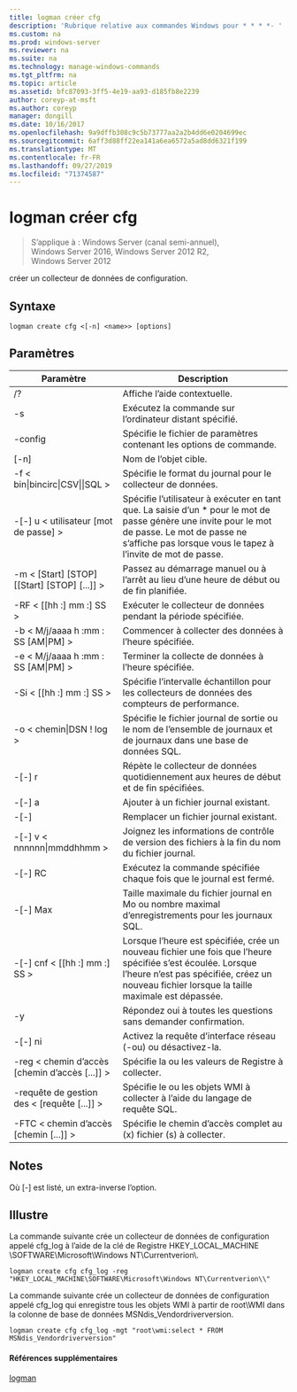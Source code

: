 ```yaml
---
title: logman créer cfg
description: 'Rubrique relative aux commandes Windows pour * * * *- '
ms.custom: na
ms.prod: windows-server
ms.reviewer: na
ms.suite: na
ms.technology: manage-windows-commands
ms.tgt_pltfrm: na
ms.topic: article
ms.assetid: bfc87093-3ff5-4e19-aa93-d185fb8e2239
author: coreyp-at-msft
ms.author: coreyp
manager: dongill
ms.date: 10/16/2017
ms.openlocfilehash: 9a9dffb308c9c5b73777aa2a2b4dd6e0204699ec
ms.sourcegitcommit: 6aff3d88ff22ea141a6ea6572a5ad8dd6321f199
ms.translationtype: MT
ms.contentlocale: fr-FR
ms.lasthandoff: 09/27/2019
ms.locfileid: "71374587"
---
```

# <a name="logman-create-cfg"></a>logman créer cfg

>S’applique à : Windows Server (canal semi-annuel), Windows Server 2016, Windows Server 2012 R2, Windows Server 2012

créer un collecteur de données de configuration.  

## <a name="syntax"></a>Syntaxe  
```  
logman create cfg <[-n] <name>> [options]  
```  
## <a name="parameters"></a>Paramètres  

|                    Paramètre                     |                                                                               Description                                                                               |
|--------------------------------------------------|-------------------------------------------------------------------------------------------------------------------------------------------------------------------------|
|                        /?                        |                                                                    Affiche l’aide contextuelle.                                                                     |
|                -s <computer name>                |                                                          Exécutez la commande sur l’ordinateur distant spécifié.                                                          |
|                 -config <value>                  |                                                         Spécifie le fichier de paramètres contenant les options de commande.                                                         |
|                   [-n] <name>                    |                                                                       Nom de l’objet cible.                                                                        |
| -f < bin&#124;bincirc&#124;CSV&#124;&#124;SQL > |                                                            Spécifie le format du journal pour le collecteur de données.                                                             |
|             -[-] u < utilisateur [mot de passe] >              | Spécifie l’utilisateur à exécuter en tant que. La saisie d’un \* pour le mot de passe génère une invite pour le mot de passe. Le mot de passe ne s’affiche pas lorsque vous le tapez à l’invite de mot de passe. |
|    -m < [Start] [STOP] [[Start] [STOP] [...]] >    |                                                Passez au démarrage manuel ou à l’arrêt au lieu d’une heure de début ou de fin planifiée.                                                 |
|                -RF < [[hh :] mm :] SS >                |                                                        Exécuter le collecteur de données pendant la période spécifiée.                                                         |
|        -b < M/j/aaaa h :mm : SS [AM&#124;PM] >         |                                                              Commencer à collecter des données à l’heure spécifiée.                                                               |
|        -e < M/j/aaaa h :mm : SS [AM&#124;PM] >         |                                                               Terminer la collecte de données à l’heure spécifiée.                                                                |
|                -Si < [[hh :] mm :] SS >                |                                                 Spécifie l’intervalle échantillon pour les collecteurs de données des compteurs de performance.                                                  |
|              -o < chemin&#124;DSN ! log >              |                                              Spécifie le fichier journal de sortie ou le nom de l’ensemble de journaux et de journaux dans une base de données SQL.                                               |
|                      -[-] r                       |                                                  Répète le collecteur de données quotidiennement aux heures de début et de fin spécifiées.                                                  |
|                      -[-] a                       |                                                                     Ajouter à un fichier journal existant.                                                                     |
|                      -[-]                      |                                                                     Remplacer un fichier journal existant.                                                                     |
|           -[-] v < nnnnnn&#124;mmddhhmm >           |                                                   Joignez les informations de contrôle de version des fichiers à la fin du nom du fichier journal.                                                   |
|                  -[-] RC <task>                   |                                                         Exécutez la commande spécifiée chaque fois que le journal est fermé.                                                          |
|                 -[-] Max <value>                  |                                                 Taille maximale du fichier journal en Mo ou nombre maximal d’enregistrements pour les journaux SQL.                                                  |
|              -[-] cnf < [[hh :] mm :] SS >              |     Lorsque l’heure est spécifiée, crée un nouveau fichier une fois que l’heure spécifiée s’est écoulée. Lorsque l’heure n’est pas spécifiée, créez un nouveau fichier lorsque la taille maximale est dépassée.     |
|                        -y                        |                                                             Répondez oui à toutes les questions sans demander confirmation.                                                              |
|                      -[-] ni                      |                                                         Activez la requête d’interface réseau (-ou) ou désactivez-la.                                                          |
|             -reg < chemin d’accès [chemin d’accès [...]] >             |                                                                 Spécifie la ou les valeurs de Registre à collecter.                                                                 |
|            -requête de gestion des < [requête [...]] >            |                                                      Spécifie le ou les objets WMI à collecter à l’aide du langage de requête SQL.                                                       |
|             -FTC < chemin d’accès [chemin [...]] >             |                                                           Spécifie le chemin d’accès complet au (x) fichier (s) à collecter.                                                            |

## <a name="remarks"></a>Notes  
Où [-] est listé, un extra-inverse l’option.  
## <a name="BKMK_examples"></a>Illustre  
La commande suivante crée un collecteur de données de configuration appelé cfg_log à l’aide de la clé de Registre HKEY_LOCAL_MACHINE \SOFTWARE\Microsoft\Windows NT\Currentverion\\.  
```  
logman create cfg cfg_log -reg "HKEY_LOCAL_MACHINE\SOFTWARE\Microsoft\Windows NT\Currentverion\\"  
```  
La commande suivante crée un collecteur de données de configuration appelé cfg_log qui enregistre tous les objets WMI à partir de root\WMI dans la colonne de base de données MSNdis_Vendordriverversion.  
```  
logman create cfg cfg_log -mgt "root\wmi:select * FROM MSNdis_Vendordriverversion"  
```  
#### <a name="additional-references"></a>Références supplémentaires  
[logman](logman.md)  
